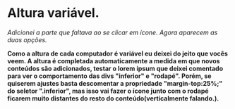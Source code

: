 # Altura variável.

*Adicionei a parte que faltava ao se clicar em ícone. Agora aparecem as duas opções.*

**Como a altura de cada computador é variável eu deixei do jeito que vocês veem. A altura é completada automaticamente a medida em que novos conteúdos são adicionados, testar o lorem ipsum que deixei comentado para ver o comportamento das divs "inferior" e "rodapé". Porém, se quiserem ajustes basta descomentar a propriedade "margin-top:25%;" do seletor ".inferior", mas isso vai fazer o ícone junto com o rodapé ficarem muito distantes do resto do conteúdo(verticalmente falando.).**








